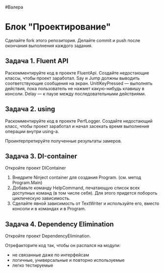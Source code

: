 #Валера
# Блок "Проектирование"

Сделайте fork этого репозитория.
Делайте commit и push после окончания выполнения каждого задания.

## Задача 1. Fluent API

Раскомментируйте код в проекте FluentApi. Создайте недостающие классы, чтобы проект заработал.
Say и Jump должны выводить соответствующие сообщения на экран.
UnitlKeyPressed — выполнять действия, пока пользователь не нажмет какую-нибудь клавишу в консоли.
Delay — к паузе между последовательными действиями.

## Задача 2. using

Раскомментируйте код в проекте PerfLogger. 
Создайте недостающий класс, чтобы проект заработал и начал засекать время выполнения операции внутри using-а.

Проинтерпретируйте полученные результаты замеров.

## Задача 3. DI-сontainer

Откройте проект DIContainer

1. Внедрите Ninject container для создания Program. (см. метод Program.Main)
2. Добавьте команду HelpCommand, печатающую список всех доступных команд (в том числе себя). Для этого придется побороть циклическую зависимость.
3. Сделайте явной зависимость от TextWriter и используйте его, вместо консоли и в командах и в Program.

## Задача 4. Dependency Elimination

Откройте проект DependencyElimination.

Отрефакторите код так, чтобы он распался на модули:

* не связанные даже по интерфейсам
* логичные, универсальные и повторно используемые
* легко тестируемые
